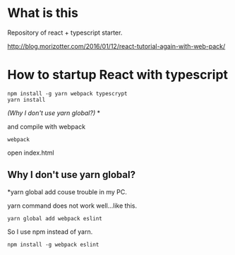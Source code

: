 # What is this

Repository of react + typescript starter.

http://blog.morizotter.com/2016/01/12/react-tutorial-again-with-web-pack/

# How to startup React with typescript

```
npm install -g yarn webpack typescrypt
yarn install
```
*(Why I don't use yarn global?)* *

and compile with webpack

```
webpack
```

open index.html

## Why I don't use yarn global?

*yarn global add couse trouble in my PC.


yarn command does not work well...like this.

```
yarn global add webpack eslint
```

So I use npm instead of yarn.

```
npm install -g webpack eslint
```